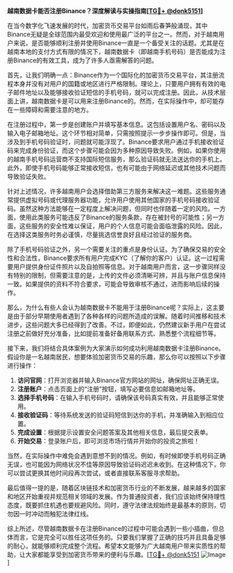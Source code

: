 **越南数据卡能否注册Binance？深度解读与实操指南[[TG💪+ @donk5151](https://t.me/s/donk5151)]**

在当今数字化飞速发展的时代，加密货币交易平台如雨后春笋般涌现，其中Binance无疑是全球范围内最受欢迎和使用最广泛的平台之一。然而，对于越南用户来说，是否能够顺利注册并使用Binance一直是一个备受关注的话题。尤其是在越南本地的支付方式有限的情况下，越南数据卡（即越南手机号码）是否能成为注册Binance的有效工具，成为了许多人亟需解答的问题。

首先，让我们明确一点：Binance作为一个国际化的加密货币交易平台，其注册流程本身并没有对用户的国籍或地区进行严格限制。理论上，只要用户拥有有效的电子邮件地址以及能够接收验证短信的手机号码，就可以完成注册。因此，从技术层面上讲，越南数据卡是可以用来注册Binance的。然而，在实际操作中，却可能存在一些障碍和需要注意的地方。

在注册过程中，第一步是创建账户并填写基本信息。这包括设置用户名、密码以及输入电子邮箱地址。这个环节相对简单，只需按照提示一步步操作即可。但是，当涉及到手机号码验证时，问题就可能浮现了。Binance要求用户通过手机接收验证码来完成身份验证，而这个步骤可能会因为多种原因导致失败。例如，如果你使用的越南手机号码运营商不支持国际短信服务，那么验证码就无法送达你的手机上。此外，即使手机号码能够正常接收短信，也有可能由于网络延迟或其他技术问题而导致验证失败。

针对上述情况，许多越南用户会选择借助第三方服务来解决这一难题。这些服务通常提供虚拟号码或代理服务器功能，允许用户使用其他国家的手机号码接收验证码。虽然这种方法能够在一定程度上解决问题，但同时也伴随着一定的风险。一方面，使用此类服务可能违反了Binance的服务条款，存在被封号的可能性；另一方面，这些服务的安全性难以保证，用户的个人信息可能会面临泄露的风险。因此，在选择这类服务时务必谨慎，尽量挑选信誉良好且经过验证的服务商。

除了手机号码验证之外，另一个需要关注的重点是身份认证。为了确保交易的安全性和合法性，Binance要求所有用户完成KYC（了解你的客户）认证。这一过程需要用户提供身份证件照片以及自拍照等信息。对于越南用户而言，这一步骤同样没有特别的限制，但需要注意的是，上传的文件必须清晰可辨，并且与账户信息保持一致。如果提供的资料不符合要求，可能会导致审核不通过，进而影响后续的操作。

那么，为什么有些人会认为越南数据卡不能用于注册Binance呢？实际上，这主要是由于部分早期使用者遇到了各种各样的问题所造成的误解。随着时间推移和技术进步，这些问题大多已经得到了改善。不过，即便如此，仍然建议新手用户在尝试注册之前做好充分准备，比如提前准备好备用联系方式、熟悉整个流程细节等。

接下来，我们将结合具体案例为大家演示如何成功利用越南数据卡注册Binance。假设你是一名越南居民，想要体验加密货币交易的乐趣，那么你可以按照以下步骤进行操作：

1. **访问官网**：打开浏览器并输入Binance官方网站的网址，确保网址正确无误。
2. **注册账户**：点击页面上的“注册”按钮，填写必要信息如邮箱地址等。
3. **选择手机号码**：在输入手机号码时，请确保该号码真实有效，并且能够正常使用。
4. **接收验证码**：等待系统发送的验证码短信到达你的手机，并准确输入到相应位置。
5. **完成设置**：根据提示设置安全问题答案及其他相关信息，最后提交表单。
6. **开始交易**：登录账户后，即可浏览市场行情并开始你的投资之旅啦！

当然，在实际操作中难免会遇到意想不到的情况。例如，有时候即使手机号码正确无误，也可能因为网络状况不佳等原因导致验证码迟迟未收到。在这种情况下，你可以尝试更换其他时间段再次尝试，或者直接联系客服寻求帮助。

最后值得一提的是，随着区块链技术和加密货币行业的不断发展，越来越多的国家和地区开始重视并规范相关领域的发展。作为普通投资者，我们应该始终保持理性态度，既要抓住机遇也要规避风险。同时，遵守法律法规始终是最基本的原则，切勿因一时冲动而触犯法律红线。

综上所述，尽管越南数据卡在注册Binance的过程中可能会遇到一些小插曲，但总体而言，它是完全可以胜任这项任务的。只要我们掌握了正确的技巧并且具备足够的耐心，就能够顺利完成整个流程。希望本文能够为广大越南用户带来实质性的帮助，让大家都能享受到加密货币带来的便利与乐趣。[[TG💪+ @donk5151](https://t.me/s/donk5151) ![Image](https://i.postimg.cc/rwNCRYN7/Snipaste-2025-04-30-17-27-05.png)]